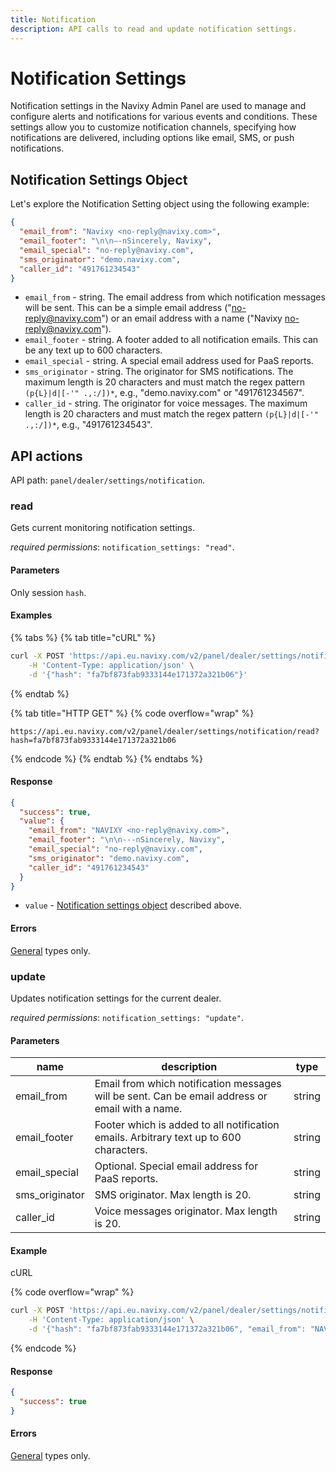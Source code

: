 ```yaml
---
title: Notification
description: API calls to read and update notification settings.
---
```


# Notification Settings

Notification settings in the Navixy Admin Panel are used to manage and configure alerts and notifications for various events and conditions. These settings allow you to customize notification channels, specifying how notifications are delivered, including options like email, SMS, or push notifications.

## Notification Settings Object

Let's explore the Notification Setting object using the following example:

```json
{
  "email_from": "Navixy <no-reply@navixy.com>",
  "email_footer": "\n\n—-nSincerely, Navixy",
  "email_special": "no-reply@navixy.com",
  "sms_originator": "demo.navixy.com",
  "caller_id": "491761234543"
}
```

* `email_from` - string. The email address from which notification messages will be sent. This can be a simple email address ("no-reply@navixy.com") or an email address with a name ("Navixy [no-reply@navixy.com](mailto:no-reply@navixy.com)").
* `email_footer` - string. A footer added to all notification emails. This can be any text up to 600 characters.
* `email_special` - string. A special email address used for PaaS reports.
* `sms_originator` - string. The originator for SMS notifications. The maximum length is 20 characters and must match the regex pattern `(p{L}|d|[-'" .,:/])*`, e.g., "demo.navixy.com" or "491761234567".
* `caller_id` - string. The originator for voice messages. The maximum length is 20 characters and must match the regex pattern `(p{L}|d|[-'" .,:/])*`, e.g., "491761234543".

## API actions

API path: `panel/dealer/settings/notification`.

### read

Gets current monitoring notification settings.

_required permissions_: `notification_settings: "read"`.

#### Parameters

Only session `hash`.

#### Examples

{% tabs %}
{% tab title="cURL" %}
```sh
curl -X POST 'https://api.eu.navixy.com/v2/panel/dealer/settings/notification/read' \
    -H 'Content-Type: application/json' \
    -d '{"hash": "fa7bf873fab9333144e171372a321b06"}'
```
{% endtab %}

{% tab title="HTTP GET" %}
{% code overflow="wrap" %}
```http
https://api.eu.navixy.com/v2/panel/dealer/settings/notification/read?hash=fa7bf873fab9333144e171372a321b06
```
{% endcode %}
{% endtab %}
{% endtabs %}

#### Response

```json
{
  "success": true,
  "value": {
    "email_from": "NAVIXY <no-reply@navixy.com>",
    "email_footer": "\n\n---nSincerely, Navixy",
    "email_special": "no-reply@navixy.com",
    "sms_originator": "demo.navixy.com",
    "caller_id": "491761234543"
  }
}
```

* `value` - [Notification settings object](notification.md#notification-settings-object) described above.

#### Errors

[General](../../../../user-api/backend-api/errors.md#error-codes) types only.

### update

Updates notification settings for the current dealer.

_required permissions_: `notification_settings: "update"`.

#### Parameters

| name            | description                                                                                     | type   |
| --------------- | ----------------------------------------------------------------------------------------------- | ------ |
| email\_from     | Email from which notification messages will be sent. Can be email address or email with a name. | string |
| email\_footer   | Footer which is added to all notification emails. Arbitrary text up to 600 characters.          | string |
| email\_special  | Optional. Special email address for PaaS reports.                                               | string |
| sms\_originator | SMS originator. Max length is 20.                                                               | string |
| caller\_id      | Voice messages originator. Max length is 20.                                                    | string |

#### Example

cURL

{% code overflow="wrap" %}
```sh
curl -X POST 'https://api.eu.navixy.com/v2/panel/dealer/settings/notification/update' \
    -H 'Content-Type: application/json' \
    -d '{"hash": "fa7bf873fab9333144e171372a321b06", "email_from": "NAVIXY <no-reply@navixy.com>", "email_footer": "\n\n---nSincerely, Navixy", "sms_originator": "demo.navixy.com", "caller_id": "491761234543"}'
```
{% endcode %}

#### Response

```json
{
  "success": true
}
```

#### Errors

[General](../../../../user-api/backend-api/errors.md#error-codes) types only.
